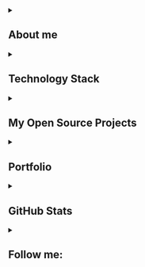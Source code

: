 <details align="left">
  <summary><h2><b>About me</b></h2></summary>
    <p>
      <h2 align="center">I'm Veit - Freelancer<br>
      <img width="800" src="Assets/github_snake.svg" alt="snake"/><br><br>
      Unity Game Developer & Fullstack Web Developer & Web3 Enthusiast</h2>
    </p>
</details>

<details align="left">
  <summary><h2><b>Technology Stack</b></h2></summary>
    <p>
      <details align="center">
        <summary><h3><b>Programming languages</b></h3></summary>
          <p>
              <img alt="C#" src="https://img.shields.io/badge/-Csharp-090900?style=for-the-badge&logo=sharp&logoColor=FF00FF&color=black"/>
              <img alt="Java Script" src="https://img.shields.io/badge/-JavaScript-090900?style=for-the-badge&logo=javascript&logoColor=FFFF00&color=black"/>
              <img alt="TypeScript" src="https://img.shields.io/badge/-Typescript-090900?style=for-the-badge&logo=typescript&logoColor=1E90FF&color=black"/>
              <img alt="Node JS" src="https://img.shields.io/badge/-Node.Js-090900?style=for-the-badge&logo=nodedotjs&logoColor=32CD32&color=black"/>
          </p>
      </details>
      <details align="center">
        <summary><h3><b>IDE</b></h3></summary>
          <p>
              <img alt="Visual Studio" src="https://img.shields.io/badge/Visual Studio-000000.svg?style=for-the-badge&logo=sharp&logoColor=9400D3&color=black"/>
              <img alt="VS Code" src="https://img.shields.io/badge/VS Code-000000.svg?style=for-the-badge&logo=javascript&logoColor=1E90FF&color=black"/>
              <img alt="Rider" src="https://img.shields.io/badge/Rider-000000.svg?style=for-the-badge&logo=Rider&logoColor=DC143C&color=black"/>
          </p>
      </details>
      <details align="center">
        <summary><h3><b>Frameworks/Libraries</b></h3></summary>
          <p>
            <img alt="Unity" src="https://img.shields.io/badge/-Unity-090900?style=for-the-badge&logo=unity&color=black"/>
            <img alt="WPF" src="https://img.shields.io/badge/-WPF-090900?style=for-the-badge&logo=dask&logoColor=blue&color=black"/>
            <img alt="Firebase (analytics, database)" src="https://img.shields.io/badge/-Firebase-090900?style=for-the-badge&logo=firebase&logoColor=yellow&color=black"/>
            <img alt="Ton Connect" src="https://img.shields.io/badge/-Ton_Connect-090900?style=for-the-badge&logo=ton&logoColor=blue&color=black"/>
            <img alt="Wallet Connect" src="https://img.shields.io/badge/-Wallet_Connect-090900?style=for-the-badge&logo=walletconnect&logoColor=blue&color=black"/>
            <img alt="React JS" src="https://img.shields.io/badge/-React-090900?style=for-the-badge&logo=react&logoColor=blue&color=black"/>
            <img alt="Vite" src="https://img.shields.io/badge/-Vite-090900?style=for-the-badge&logo=vite&logoColor=32CD32&color=black"/>
            <img alt="Express JS" src="https://img.shields.io/badge/-Express-090900?style=for-the-badge&logo=express&logoColor=orange&color=black"/>
            <img alt="Axios JS" src="https://img.shields.io/badge/-Axios-090900?style=for-the-badge&logo=axios&logoColor=32CD32&color=black"/>
            <img alt="Telegram Bot API" src="https://img.shields.io/badge/-TG_Bot_API-090900?style=for-the-badge&logo=telegram&logoColor=blue&color=black"/>
            <img alt="Telegram Web App API" src="https://img.shields.io/badge/-TMA_API-090900?style=for-the-badge&logo=telegram&logoColor=blue&color=black"/>
          </p>
      </details>
      <details align="center">
        <summary><h3><b>DevOps</b></h3></summary>
          <p>
            <img alt="Ubuntu" src="https://img.shields.io/badge/-Ubuntu-090900?style=for-the-badge&logo=ubuntu&color=black"/>
            <img alt="Debian" src="https://img.shields.io/badge/-Debian-090900?style=for-the-badge&logo=debian&logoColor=blue&color=black"/>
            <img alt="Docker" src ="https://img.shields.io/badge/-Docker-090900?style=for-the-badge&logo=docker&logoColor=sky&color=black"/>
            <img alt="Nginx" src="https://img.shields.io/badge/-Nginx-090900?style=for-the-badge&logo=nginx&logoColor=32CD32&color=black"/>
          </p>
      </details>
      <details align="center">
        <summary><h3><b> Version Control Systems</b></h3></summary>
          <p>
            <img alt="Git" src ="https://img.shields.io/badge/-Git-090900?style=for-the-badge&logo=git&logoColor=sky&color=black"/>
            <img alt="Gitlab" src ="https://img.shields.io/badge/-Gitlab-090900?style=for-the-badge&logo=gitlab&logoColor=sky&color=black"/>
          </p>
      </details>
      <details align="center">
        <summary><h3><b>Management</b></h3></summary>
          <p>
            <img alt="GitHub" src ="https://img.shields.io/badge/-GitHub-090900?style=for-the-badge&logo=github&logoColor=sky&color=black"/>
            <img alt="Trello" src="https://img.shields.io/badge/-Trello-090900?style=for-the-badge&logo=trello&logoColor=blue&color=black"/>
          </p>
      </details>
      <details align="center">
        <summary><h3><b>Databases</b></h3></summary>
          <p>
              <img alt="PostgreSQL" src="https://img.shields.io/badge/PostgreSQL-000000.svg?style=for-the-badge&logo=PostgreSQL&logoColor=blue&color=black"/>
              <img alt="MongoDB" src="https://img.shields.io/badge/MongoDB-000000.svg?style=for-the-badge&logo=MongoDB&logoColor=32CD32&color=black"/>
          </p>
      </details>
    </p>
</details>

<details align="left">
  <summary><h2><b>My Open Source Projects</b></h2></summary>
    <p>
      <details align="center">
        <summary><h3><b>Telegram Libraries</b></h3></summary>
        <a href="https://github.com/MrVeit/Veittech-UnitonConnect">
          <img src ="https://img.shields.io/badge/-Uniton_Connect-090900?style=for-the-badge&logo=ton&logoColor=#00FFFF"/>
        </a>
        <a href="https://github.com/MrVeit/Veittech-UnigramPayment">
          <img src ="https://img.shields.io/badge/-Unigram_Payment-090900?style=for-the-badge&logo=telegram&logoColor=#00BFFF"/>
        </a>
        <a href="https://github.com/Veittech/UnigramAds">
          <img src ="https://img.shields.io/badge/-Unigram_Ads-090900?style=for-the-badge&logo=telegram&logoColor=#00BFFF"/>
        </a>
      </details>
      <details align="center">
        <summary><h3><b>Simple Mobile Ads Integrator</b></h3></summary>
        <a href="https://github.com/MrVeit/Veittech-SMAI-Appodeal">
          <img src ="https://img.shields.io/badge/-SMAI_Appodeal-090900?style=for-the-badge&logo=github&logoColor=#00BFFF"/>
        </a>
      </details>
    </p>
</details>

<details align="left">
  <summary><h2><b>Portfolio</b></h2></summary>
    <p>
       <details align="center">
        <summary><h3><b>Unity</b></h3></summary>
          <p>
            <a href="https://apps.apple.com/us/app/id6448569911"><img src="https://img.shields.io/badge/-Put_Out-090909?style=for-the-badge&logo=AppStore"></a>
            <a href="https://apps.apple.com/us/app/atomic-click-tap-tap-clicker/id6475219288"><img src="https://img.shields.io/badge/Atomic_Click-090909?style=for-the-badge&logo=AppStore"></a>
            <a href="https://apps.apple.com/us/app/put-hunt-beat-politicians/id6475219389"><img src="https://img.shields.io/badge/Put_Hunt-090909?style=for-the-badge&logo=AppStore"></a>
            <a href="https://apps.apple.com/us/app/move-out-parking-car-puzzle/id6475219309"><img src="https://img.shields.io/badge/Move_Out-090909?style=for-the-badge&logo=AppStore"></a>
            <a href="https://apps.apple.com/us/app/saunposium/id6475219261"><img src="https://img.shields.io/badge/Saunposium-090909?style=for-the-badge&logo=AppStore"></a>
            <a href="https://apps.apple.com/us/app/hamasutra-fps-battle-royale/id6475219425"><img src="https://img.shields.io/badge/Hamasutra-090909?style=for-the-badge&logo=AppStore"></a>
            <a href="https://t.me/MergeMemebot/play"><img src="https://img.shields.io/badge/Merge_Memes-090909?style=for-the-badge&logo=telegram"></a>
            <a href="https://t.me/hyyyyperbot/game"><img src="https://img.shields.io/badge/Hyyyyper-090909?style=for-the-badge&logo=telegram"></a>
            <a href="https://t.me/virus_app_bot/launch"><img src="https://img.shields.io/badge/Project_VRS-090909?style=for-the-badge&logo=telegram"></a>
          </p>
      </details>
      <details align="center">
        <summary><h3><b>React</b></h3></summary>
          <p>
          </p>
      </details>
    </p>
</details>

<details align="left">
  <summary><h2><b>GitHub Stats</b></h2></summary>
    <p align="left">
      <img alt="CommitStreak" src="https://streak-stats.demolab.com/?user=MrVeit&theme=tokyonight"/><br>
      <img alt="Trophy" src="https://github-profile-trophy.vercel.app/?username=MrVeit&theme=tokyonight&row=2&column=3&title=MultiLanguage,Commits,PullRequest,Repositories,Stars,Followers"/>
      <img alt="PopularLanguage" src="https://github-readme-stats.vercel.app/api/top-langs/?username=MrVeit&layout=compact&theme=tokyonight"/>
    </p>
</details>

<details align="left">
    <summary><h2><b>Follow me:</b></h2></summary>
  <p align="left">
    <a href="https://t.me/MrVeit"><img src="https://img.shields.io/badge/Telegram-090909.svg?style=for-the-badge&logo=Telegram&color=black"/></a>
</details>
